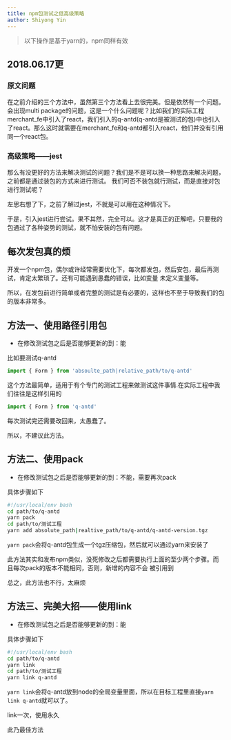 ```yaml
---
title: npm包测试之低高级策略
author: Shiyong Yin
---
```


> 以下操作是基于yarn的，npm同样有效

<div class="update">

## 2018.06.17更

### 原文问题

在之前介绍的三个方法中，虽然第三个方法看上去很完美。但是依然有一个问题。会出现multi package的问题，这是一个什么问题呢？比如我们的实际工程merchant_fe中引入了react，我们引入的q-antd(q-antd是被测试的包)中也引入了react。那么这时就需要在merchant_fe和q-antd都引入react，他们并没有引用同一个react包。

### 高级策略——jest

那么有没更好的方法来解决测试的问题？我们是不是可以换一种思路来解决问题，之前都是通过装包的方式来进行测试。
我们可否不装包就行测试，而是直接对包进行测试呢？

左思右想了下，之前了解过jest，不就是可以用在这种情况下。

于是，引入jest进行尝试。果不其然，完全可以。这才是真正的正解吧，只要我的包通过了各种姿势的测试，就不怕安装的包有问题。

</div>

## 每次发包真的烦

开发一个npm包，偶尔或许经常需要优化下，每次都发包，然后安包，最后再测试，肯定太繁琐了。还有可能遇到愚蠢的错误，比如变量
未定义变量等。

所以，在发包前进行简单或者完整的测试是有必要的，这样也不至于导致我们的包的版本非常多。

## 方法一、使用路径引用包

- 在修改测试包之后是否能够更新的到：能

比如要测试q-antd

```js
import { Form } from 'absoulte_path|relative_path/to/q-antd'
```

这个方法最简单，适用于有个专门的测试工程来做测试这件事情.在实际工程中我们往往是这样引用的

```js
import { Form } from 'q-antd'
```
每次测试完还需要改回来，太愚蠢了。

所以，不建议此方法。


## 方法二、使用pack

- 在修改测试包之后是否能够更新的到：不能，需要再次pack

具体步骤如下
```bash
#!/usr/local/env bash
cd path/to/q-antd
yarn pack
cd path/to/测试工程
yarn add absolute_path|realtive_path/to/q-antd/q-antd-version.tgz
```

`yarn pack`会将q-antd包生成一个tgz压缩包，然后就可以通过yarn来安装了

此方法其实和发布npm类似，没死修改之后都需要执行上面的至少两个步骤。而且每次pack的版本不能相同，否则，新增的内容不会
被引用到

总之，此方法也不行，太麻烦

## 方法三、完美大招——使用link

- 在修改测试包之后是否能够更新的到：能

具体步骤如下

```bash
#!/usr/local/env bash
cd path/to/q-antd
yarn link
cd path/to/测试工程
yarn link q-antd
```

`yarn link`会将q-antd放到node的全局变量里面，所以在目标工程里直接`yarn link q-antd`就可以了。

link一次，使用永久

此乃最佳方法
